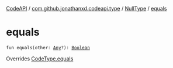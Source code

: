[CodeAPI](../../index.md) / [com.github.jonathanxd.codeapi.type](../index.md) / [NullType](index.md) / [equals](.)

# equals

`fun equals(other: `[`Any`](https://kotlinlang.org/api/latest/jvm/stdlib/kotlin/-any/index.html)`?): `[`Boolean`](https://kotlinlang.org/api/latest/jvm/stdlib/kotlin/-boolean/index.html)

Overrides [CodeType.equals](../-code-type/equals.md)

